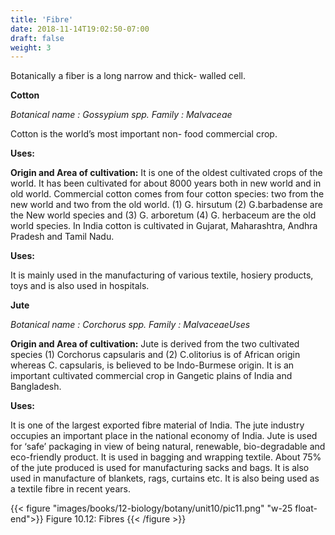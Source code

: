 ```yaml
---
title: 'Fibre'
date: 2018-11-14T19:02:50-07:00
draft: false
weight: 3
---
```


Botanically a fiber is a long narrow and thick-
walled cell.

**Cotton**

*Botanical name : Gossypium spp.*
*Family : Malvaceae*

Cotton is the world’s most important non-
food commercial crop.

**Uses:**

**Origin and Area of cultivation:** It is
one of the oldest cultivated crops of the
world. It has been cultivated for about
8000 years both in new world and in old
world. Commercial cotton comes from four
cotton species: two from the new world and
two from the old world. (1) G. hirsutum
(2) G.barbadense are the New world species
and (3) G. arboretum (4) G. herbaceum
are the old world species. In India cotton
is cultivated in Gujarat, Maharashtra,
Andhra Pradesh and Tamil Nadu.

**Uses:**

It is mainly used in the manufacturing of
various textile, hosiery products, toys and is
also used in hospitals.

**Jute**

*Botanical name : Corchorus spp.*
*Family : MalvaceaeUses*

**Origin and Area of cultivation:** Jute is derived
from the two cultivated species (1) Corchorus
capsularis and (2) C.olitorius is of African
origin whereas C. capsularis, is believed to be
Indo-Burmese origin. It is an important
cultivated commercial crop in Gangetic plains
of India and Bangladesh.

**Uses:**

It is one of the largest exported fibre material of
India. The jute industry occupies an important
place in the national economy of India. Jute is
used for ‘safe’ packaging in view of being natural,
renewable, bio-degradable and eco-friendly
product. It is used in bagging and wrapping
textile. About 75% of the jute produced is used
for manufacturing sacks and bags. It is also used
in manufacture of blankets, rags, curtains etc. It
is also being used as a textile fibre in recent years.

{{< figure "images/books/12-biology/botany/unit10/pic11.png" "w-25 float-end">}}
Figure 10.12: Fibres
{{< /figure >}}